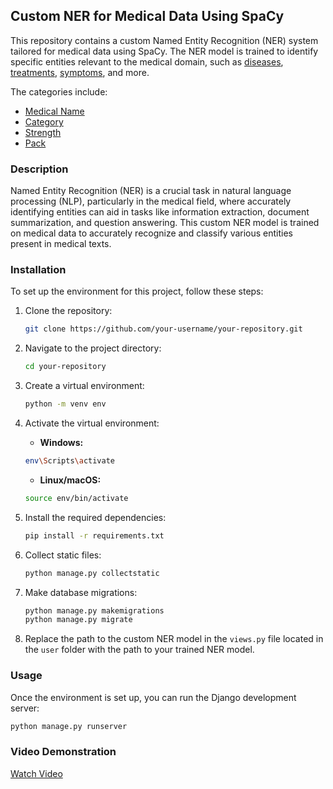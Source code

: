## Custom NER for Medical Data Using SpaCy

This repository contains a custom Named Entity Recognition (NER) system tailored for medical data using SpaCy. The NER model is trained to identify specific entities relevant to the medical domain, such as [diseases](#), [treatments](#), [symptoms](#), and more.

The categories include:

- [Medical Name](#)
- [Category](#)
- [Strength](#)
- [Pack](#)

### Description

Named Entity Recognition (NER) is a crucial task in natural language processing (NLP), particularly in the medical field, where accurately identifying entities can aid in tasks like information extraction, document summarization, and question answering. This custom NER model is trained on medical data to accurately recognize and classify various entities present in medical texts.

### Installation

To set up the environment for this project, follow these steps:

1. Clone the repository:

    ```bash
    git clone https://github.com/your-username/your-repository.git
    ```

2. Navigate to the project directory:

    ```bash
    cd your-repository
    ```

3. Create a virtual environment:

    ```bash
    python -m venv env
    ```

4. Activate the virtual environment:

    - **Windows:**

    ```bash
    env\Scripts\activate
    ```

    - **Linux/macOS:**

    ```bash
    source env/bin/activate
    ```

5. Install the required dependencies:

    ```bash
    pip install -r requirements.txt
    ```

6. Collect static files:

    ```bash
    python manage.py collectstatic
    ```

7. Make database migrations:

    ```bash
    python manage.py makemigrations
    python manage.py migrate
    ```

8. Replace the path to the custom NER model in the `views.py` file located in the `user` folder with the path to your trained NER model.

### Usage

Once the environment is set up, you can run the Django development server:

```bash
python manage.py runserver
```

### Video Demonstration
[Watch Video](https://luxshtech-my.sharepoint.com/:v:/p/stebin_george/Eb8tf62_9spKqAXlq_dI-QUBnRpOM12gK-roQFx7vHgqbA?e=lXlBSH)

